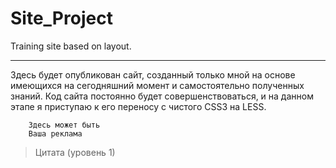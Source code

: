 # Site_Project
Training site based on layout.
____

Здесь будет опубликован сайт, созданный только мной на основе имеющихся на сегодняшний момент и самостоятельно полученных знаний. Код сайта постоянно будет совершенствоваться, и на данном этапе я приступаю к его переносу с чистого CSS3 на LESS.

```
    Здесь может быть
    Ваша реклама
```
> Цитата (уровень 1)  
